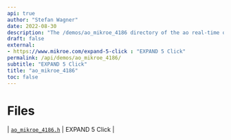 ```yaml
---
api: true
author: "Stefan Wagner"
date: 2022-08-30
description: "The /demos/ao_mikroe_4186 directory of the ao real-time operating system."
draft: false
external:
- https://www.mikroe.com/expand-5-click : "EXPAND 5 Click"
permalink: /api/demos/ao_mikroe_4186/ 
subtitle: "EXPAND 5 Click"
title: "ao_mikroe_4186"
toc: false
---
```


# Files

| [`ao_mikroe_4186.h`](ao_mikroe_4186.h.md) | EXPAND 5 Click |
